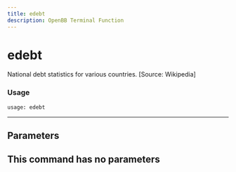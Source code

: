 ```yaml
---
title: edebt
description: OpenBB Terminal Function
---
```


# edebt

National debt statistics for various countries. [Source: Wikipedia]

### Usage 
```python
usage: edebt
```
---
## Parameters

This command has no parameters
---
